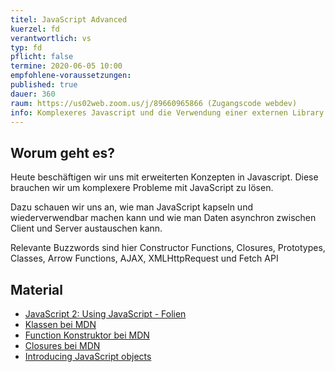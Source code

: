 ```yaml
---
titel: JavaScript Advanced
kuerzel: fd
verantwortlich: vs
typ: fd
pflicht: false
termine: 2020-06-05 10:00
empfohlene-voraussetzungen: 
published: true
dauer: 360
raum: https://us02web.zoom.us/j/89660965866 (Zugangscode webdev)
info: Komplexeres Javascript und die Verwendung einer externen Library.
---
```

## Worum geht es?
Heute beschäftigen wir uns mit erweiterten Konzepten in Javascript. Diese brauchen wir um komplexere Probleme mit JavaScript zu lösen. 

Dazu schauen wir uns an, wie man JavaScript kapseln und wiederverwendbar machen kann und wie man Daten asynchron zwischen Client und Server austauschen kann. 

Relevante Buzzwords sind hier Constructor Functions, Closures, Prototypes, Classes, Arrow Functions, AJAX, XMLHttpRequest und Fetch API

## Material
- [JavaScript 2: Using JavaScript - Folien](../../material/frontend-development-1/session-5/slides/Chapter09-JavaScript2UsingJavaScript.pdf)
- [Klassen bei MDN](https://developer.mozilla.org/de/docs/Web/JavaScript/Reference/Klassen)
- [Function Konstruktor bei MDN](https://developer.mozilla.org/de/docs/Web/JavaScript/Reference/Global_Objects/Function)
- [Closures bei MDN](https://developer.mozilla.org/de/docs/Web/JavaScript/Closures)
- [Introducing JavaScript objects](https://developer.mozilla.org/en-US/docs/Learn/JavaScript/Objects)
